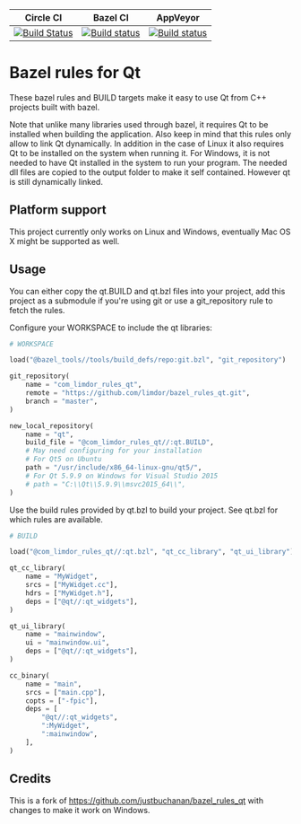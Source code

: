 Circle CI | Bazel CI | AppVeyor
:---: | :---: | :---:
[![Build Status](https://circleci.com/gh/limdor/bazel_rules_qt.png)](https://app.circleci.com/pipelines/github/limdor/bazel_rules_qt?branch=master) | [![Build status](https://badge.buildkite.com/a1033836f9522e389316105837b79c67e5a749c23ba62cdc20.svg)](https://buildkite.com/bazel/rules-qt) | [![Build status](https://ci.appveyor.com/api/projects/status/8y13hl0xuw37hchl/branch/master?svg=true)](https://ci.appveyor.com/project/limdor/bazel-rules-qt/branch/master)

# Bazel rules for Qt

These bazel rules and BUILD targets make it easy to use Qt from C++ projects built with bazel.

Note that unlike many libraries used through bazel, it requires Qt to be installed when building the application.
Also keep in mind that this rules only allow to link Qt dynamically.
In addition in the case of Linux it also requires Qt to be installed on the system when running it.
For Windows, it is not needed to have Qt installed in the system to run your program. The needed dll files are copied to the output folder to make it self contained. However qt is still dynamically linked.

## Platform support

This project currently only works on Linux and Windows, eventually Mac OS X might be supported as well.

## Usage

You can either copy the qt.BUILD and qt.bzl files into your project, add this project as a submodule if you're using git or use a git_repository rule to fetch the rules.

Configure your WORKSPACE to include the qt libraries:

```python
# WORKSPACE

load("@bazel_tools//tools/build_defs/repo:git.bzl", "git_repository")

git_repository(
    name = "com_limdor_rules_qt",
    remote = "https://github.com/limdor/bazel_rules_qt.git",
    branch = "master",
)

new_local_repository(
    name = "qt",
    build_file = "@com_limdor_rules_qt//:qt.BUILD",
    # May need configuring for your installation
    # For Qt5 on Ubuntu
    path = "/usr/include/x86_64-linux-gnu/qt5/",
    # For Qt 5.9.9 on Windows for Visual Studio 2015
    # path = "C:\\Qt\\5.9.9\\msvc2015_64\\",
)
```

Use the build rules provided by qt.bzl to build your project. See qt.bzl for which rules are available.

```python
# BUILD

load("@com_limdor_rules_qt//:qt.bzl", "qt_cc_library", "qt_ui_library")

qt_cc_library(
    name = "MyWidget",
    srcs = ["MyWidget.cc"],
    hdrs = ["MyWidget.h"],
    deps = ["@qt//:qt_widgets"],
)

qt_ui_library(
    name = "mainwindow",
    ui = "mainwindow.ui",
    deps = ["@qt//:qt_widgets"],
)

cc_binary(
    name = "main",
    srcs = ["main.cpp"],
    copts = ["-fpic"],
    deps = [
        "@qt//:qt_widgets",
        ":MyWidget",
        ":mainwindow",
    ],
)
```

## Credits

This is a fork of https://github.com/justbuchanan/bazel_rules_qt with changes to make it work on Windows.
